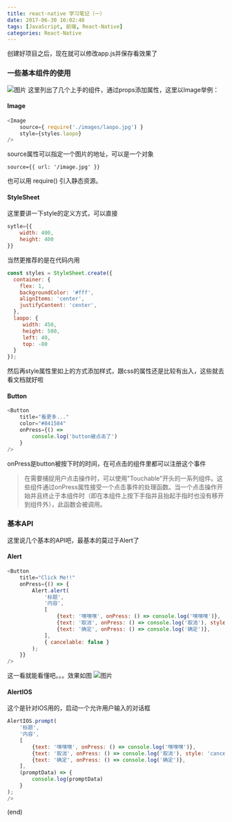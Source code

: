 ```yaml
---
title: react-native 学习笔记（一）
date: 2017-06-30 16:02:48
tags: [JavaScript, 前端, React-Native]
categories: React-Native
---
```

创建好项目之后，现在就可以修改app.js并保存看效果了
### 一些基本组件的使用
![图片](https://alwaysloseall.github.io/image/2017/06/react-native_0.png)
这里列出了几个上手的组件，通过props添加属性，这里以Image举例：
#### Image
```javascript
<Image 
    source={ require('./images/laopo.jpg') }
    style={styles.laopo}
/>
```

source属性可以指定一个图片的地址，可以是一个对象
```
source={{ url: '/image.jpg' }}
```
也可以用 require() 引入静态资源。
#### StyleSheet
这里要讲一下style的定义方式，可以直接

```javascript
sytle={{
    width: 400,
    height: 400
}}
```
当然更推荐的是在代码内用
```javascript
const styles = StyleSheet.create({
  container: {
    flex: 1,
    backgroundColor: '#fff',
    alignItems: 'center',
    justifyContent: 'center',
  },
  laopo: {
     width: 450,
     height: 500,
     left: 40,
     top: -80
  }
});
```
然后再style属性里如上的方式添加样式，跟css的属性还是比较有出入，这些就去看文档就好啦
#### Button
```javascript
<Button
    title="看更多..."
    color="#841584"
    onPress={() =>
        console.log('button被点击了')
    }
/>
```
onPress是button被按下时的时间，在可点击的组件里都可以注册这个事件
>在需要捕捉用户点击操作时，可以使用"Touchable"开头的一系列组件。这些组件通过onPress属性接受一个点击事件的处理函数。当一个点击操作开始并且终止于本组件时（即在本组件上按下手指并且抬起手指时也没有移开到组件外），此函数会被调用。

### 基本API
这里说几个基本的API吧，最基本的莫过于Alert了
#### Alert
```javascript
<Button
    title="Click Me!!"
    onPress={() => {
        Alert.alert(
            '标题',
            '内容',
            [
                {text: '嘿嘿嘿', onPress: () => console.log('嘿嘿嘿')},
                {text: '取消', onPress: () => console.log('取消'), style: 'cancel'},
                {text: '确定', onPress: () => console.log('确定')},
            ],
            { cancelable: false }
        );
    }}
/>
```
这一看就能看懂吧。。。效果如图
![图片](https://alwaysloseall.github.io/image/2017/06/react-native_1.PNG)

#### AlertIOS
这个是针对IOS用的，启动一个允许用户输入的对话框
```javascript
AlertIOS.prompt(
    '标题',
    '内容',
    [
        {text: '嘿嘿嘿', onPress: () => console.log('嘿嘿嘿')},
        {text: '取消', onPress: () => console.log('取消'), style: 'cancel'},
        {text: '确定', onPress: () => console.log('确定')},
    ],
    (promptData) => {
        console.log(promptData)
    }
);
/>
```

(end)